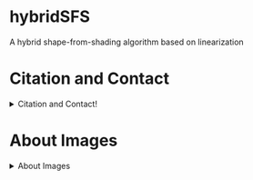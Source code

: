 # hybridSFS
 A hybrid shape-from-shading algorithm based on linearization

# Citation and Contact
<details>
  <summary>Citation and Contact!</summary>
  
  ## Citation
This study includes only a part of the thesis: Development of a linearization based hybrid method using image tones for the surface inspection of metallic parts, Sakarya University,Computer and Information Sciences,2020. 
If you find our work useful, please cite:

1-
@phdthesis{phdthesis,
  author       = {Muhammed KOTAN}, 
  title        = {Development of a linearization based hybrid method using image tones for the surface inspection of metallic parts},
  school       = {Sakarya University},
  year         = 2020
}

2-
@article{kotan2017surface,
  title={Surface inspection system for industrial components based on shape from shading minimization approach},
  author={Kotan, Muhammed and {\"O}z, Cemil},
  journal={Optical Engineering},
  volume={56},
  number={12},
  pages={123105},
  year={2017},
  publisher={International Society for Optics and Photonics}
}
</details>

# About Images
<details>
  <summary>About Images</summary>
  
  ## Images
Image 1 is a classic "tent" image. It can be obtained by the formula below.
Z(x,y)=min{-2|x|+2α,-|y|+α}



</details>



